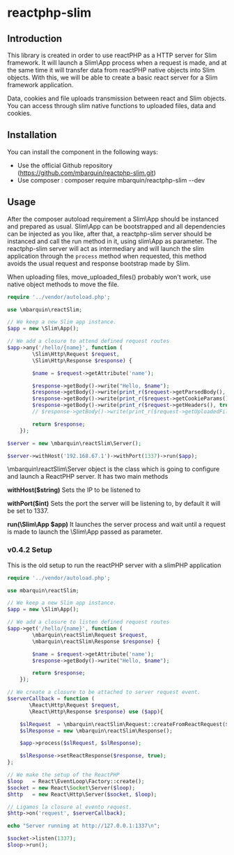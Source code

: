 reactphp-slim
========

Introduction
------------

This library is created in order to use reactPHP as a HTTP server for Slim framework. It will launch a Slim\App process when a request is made, and at the same time it will transfer data from reactPHP native objects into Slim objects. With this, we will be able to create a basic react server for a Slim framework application.

Data, cookies and file uploads transmission between react and Slim objects. You can access through slim native functions to uploaded files, data and cookies.

## Installation
You can install the component in the following ways:

* Use the official Github repository (https://github.com/mbarquin/reactphp-slim.git)
* Use composer : composer require mbarquin/reactphp-slim --dev

## Usage
After the composer autoload requirement a Slim\App should be instanced and prepared as usual. Slim\App can be bootstrapped and all dependencies can be injected as you like, after that, a reactphp-slim server should be instanced and call the run method in it, using slim\App as parameter. The reactphp-slim server will act as intermediary and will launch the slim application through the ``process`` method when requested, this method avoids the usual request and response bootstrap made by Slim.

When uploading files, move_uploaded_files() probably won't work, use native object methods to move the file.

```php
require '../vendor/autoload.php';

use \mbarquin\reactSlim;

// We keep a new Slim app instance.
$app = new \Slim\App();

// We add a closure to attend defined request routes
$app->any('/hello/{name}', function (
        \Slim\Http\Request $request,
        \Slim\Http\Response $response) {

        $name = $request->getAttribute('name');

        $response->getBody()->write("Hello, $name");
        $response->getBody()->write(print_r($request->getParsedBody(), true));
        $response->getBody()->write(print_r($request->getCookieParams(), true));
        $response->getBody()->write(print_r($request->getHeaders(), true));
        // $response->getBody()->write(print_r($request->getUploadedFiles(), true));

        return $response;
    });

$server = new \mbarquin\reactSlim\Server();

$server->withHost('192.168.67.1')->withPort(1337)->run($app);
```

\mbarquin\reactSlim\Server object is the class which is going to configure and launch a ReactPHP server. It has two main methods


**withHost($string)**
Sets the IP to be listened to

**withPort($int)**
Sets the port the server will be listening to, by default it will be set to 1337.

**run(\Slim\App $app)**
It launches the server process and wait until a request is made to launch the \Slim\App passed as parameter.


### v0.4.2 Setup
This is the old setup to run the reactPHP server with a slimPHP application

```php
require '../vendor/autoload.php';

use mbarquin\reactSlim;

// We keep a new Slim app instance.
$app = new \Slim\App();

// We add a closure to listen defined request routes
$app->get('/hello/{name}', function (
        \mbarquin\reactSlim\Request $request,
        \mbarquin\reactSlim\Response $response) {

        $name = $request->getAttribute('name');
        $response->getBody()->write("Hello, $name");

        return $response;
    });

// We create a closure to be attached to server request event.
$serverCallback = function (
       \React\Http\Request $request,
       \React\Http\Response $response) use ($app){

    $slRequest  = \mbarquin\reactSlim\Request::createFromReactRequest($request);
    $slResponse = new \mbarquin\reactSlim\Response();

    $app->process($slRequest, $slResponse);

    $slResponse->setReactResponse($response, true);
};

// We make the setup of the ReactPHP
$loop   = React\EventLoop\Factory::create();
$socket = new React\Socket\Server($loop);
$http   = new React\Http\Server($socket, $loop);

// Ligamos la closure al evento request.
$http->on('request', $serverCallback);

echo "Server running at http://127.0.0.1:1337\n";

$socket->listen(1337);
$loop->run();
```
